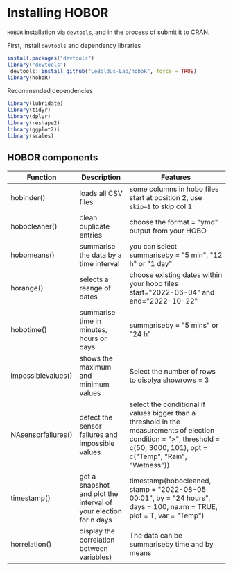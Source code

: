 # Installing HOBOR

`HOBOR` installation via `devtools`, and in the process of submit it to CRAN. 

First, install `devtools` and dependency libraries
```R
install.packages("devtools")
library("devtools")
 devtools::install_github("LeBoldus-Lab/hoboR", force = TRUE)
library(hoboR)
```
Recommended dependencies

```R
library(lubridate)
library(tidyr)
library(dplyr)
library(reshape2)
library(ggplot2)i
library(scales)
```
## HOBOR components
| Function | Description | Features |
|--        |--           |--        |
|hobinder()| loads all CSV files | some columns in hobo files start at position 2, use `skip=1` to skip col 1|
|hobocleaner()| clean duplicate entries| choose the format = "ymd" output from your HOBO |
|hobomeans()| summarise the data by a time interval | you can select summariseby = "5 min", "12 h" or "1 day"| 
|horange() | selects a reange of dates | choose existing dates within your hobo files  start="2022-06-04" and  end="2022-10-22"|
|hobotime() | summarise time in minutes, hours or days |  summariseby = "5 mins" or "24 h"|
|impossiblevalues() | shows the maximum and minimum values | Select the number of rows to displya showrows = 3|
|NAsensorfailures() | detect the sensor failures and impossible values | select the conditional if values bigger than a threshold in the measurements of election  condition = ">",  threshold = c(50, 3000, 101), opt = c("Temp", "Rain", "Wetness"))|
|timestamp() | get a snapshot and plot the interval of your election for n days | timestamp(hobocleaned, stamp = "2022-08-05 00:01", by = "24 hours", days = 100, na.rm = TRUE, plot = T, var = "Temp") |
|horrelation()| display the correlation between variables) | The data can be summariseby time and by means |

